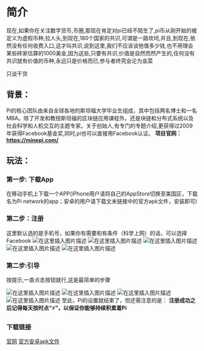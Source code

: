 ﻿# 简介
现在,如果你在关注数字货币,币圈,那现在肯定对pi已经不陌生了,pi币从刚开始的被定义为虚假币种,拉人头,到现在,180个国家的共识,可谓是一路坎坷,并且,到现在,依然没有任何收费入口,这才叫共识,说到这里,我们不应该谈他值多少钱,也不用理会某些砖家估算的1000美金,因为这些,只要有共识,价值是自然而然产生的,任何没有共识就有价值的币种,永远只是价格而已,参与者终究会沦为韭菜

只谈干货

## 背景：
Pi的核心团队由来自全球各地的斯坦福大学毕业生组成，其中包括两名博士和一名MBA。除了开发和教授斯坦福的区块链应用课程外，还是块链和分布式系统以及社会科学和人机交互的主题专家。关于创始人,有专门的专题介绍,更获得过2009年获得Facebook基金奖,同时,pi也可以直接用Facebook认证。
**项目官网：https://minepi.com/**

## 玩法：
### 第一步: 下载App
在移动手机上下载一个APP(iPhone用户请将自己的AppStore切换至美国区，下载名为Pi network的app；安卓的用户请下载文末链接中的官方apk文件，安装即可)
### 第二步：注册
这里默认选的是手机号，如果你有需要和有条件（科学上网）的话，可以选择Facebook
![在这里插入图片描述](https://img-blog.csdnimg.cn/20210218131546127.jpg#pic_center)
![在这里插入图片描述](https://img-blog.csdnimg.cn/2021021813155558.jpg#pic_center)
![在这里插入图片描述](https://img-blog.csdnimg.cn/20210218131749875.jpg#pic_center)
![在这里插入图片描述](https://img-blog.csdnimg.cn/20210218131800847.jpg#pic_center)
![在这里插入图片描述](https://img-blog.csdnimg.cn/20210218131810430.png?x-oss-process=image/watermark,type_ZmFuZ3poZW5naGVpdGk,shadow_10,text_aHR0cHM6Ly9ibG9nLmNzZG4ubmV0L3dlaXhpbl80NTQ5ODE3Mw==,size_16,color_FFFFFF,t_70#pic_center)
### 第二步:引导
按提示,一直点击按钮就行,这是最简单的步骤

![在这里插入图片描述](https://img-blog.csdnimg.cn/20210218131837218.jpg?x-oss-process=image/watermark,type_ZmFuZ3poZW5naGVpdGk,shadow_10,text_aHR0cHM6Ly9ibG9nLmNzZG4ubmV0L3dlaXhpbl80NTQ5ODE3Mw==,size_16,color_FFFFFF,t_70#pic_center)
![在这里插入图片描述](https://img-blog.csdnimg.cn/20210218131947610.jpg?x-oss-process=image/watermark,type_ZmFuZ3poZW5naGVpdGk,shadow_10,text_aHR0cHM6Ly9ibG9nLmNzZG4ubmV0L3dlaXhpbl80NTQ5ODE3Mw==,size_16,color_FFFFFF,t_70#pic_center)
![在这里插入图片描述](https://img-blog.csdnimg.cn/20210218132001515.jpg?x-oss-process=image/watermark,type_ZmFuZ3poZW5naGVpdGk,shadow_10,text_aHR0cHM6Ly9ibG9nLmNzZG4ubmV0L3dlaXhpbl80NTQ5ODE3Mw==,size_16,color_FFFFFF,t_70#pic_center)
![在这里插入图片描述](https://img-blog.csdnimg.cn/20210218132010955.jpg#pic_center)
至此，Pi的设置就结束了，但还需注意的是：
**注册成功之后记得每天按时点“⚡”，以保证你能够持续积累着Pi**

### 下载链接
[官网](https://minepi.com/#download)
[官方安卓apk文件](https://d1bdkd0g1kai9c.cloudfront.net/apk/last.apk)
